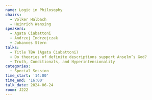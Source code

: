 ```yaml
---
name: Logic in Philosophy
chairs:
  - Volker Halbach
  - Heinrich Wansing
speakers:
  - Agata Ciabattoni
  - Andrzej Indrzejczak
  - Johannes Stern
talks:
  - Title TBA (Agata Ciabattoni)
  - Do theories of definite descriptions support Anselm’s God?
  - Truth, Conditionals, and Hyperintensionality
categories:
  - Special Session
time_start: '14:00'
time_end: '16:00'
talk_date: 2024-06-24
room: J222
---
```

